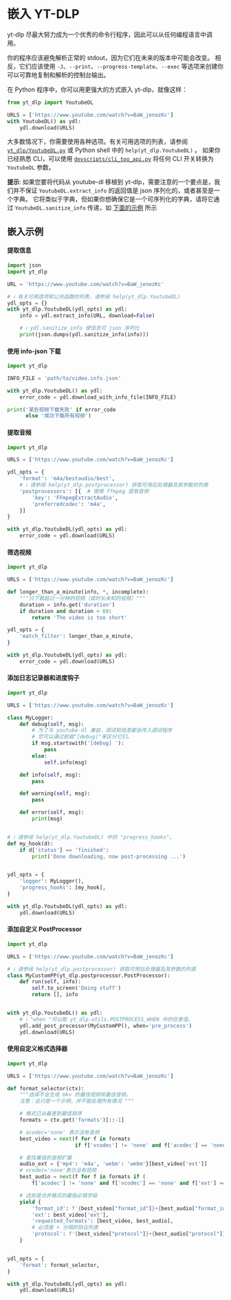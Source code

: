 # 嵌入 YT-DLP

yt-dlp 尽最大努力成为一个优秀的命令行程序，因此可以从任何编程语言中调用。

你的程序应该避免解析正常的 stdout，因为它们在未来的版本中可能会改变。
相反，它们应该使用 `-J`、`--print`、`--progress-template`、`--exec` 等选项来创建你可以可靠地复制和解析的控制台输出。

在 Python 程序中，你可以用更强大的方式嵌入 yt-dlp，就像这样：

```python
from yt_dlp import YoutubeDL

URLS = ['https://www.youtube.com/watch?v=BaW_jenozKc']
with YoutubeDL() as ydl:
    ydl.download(URLS)
```

大多数情况下，你需要使用各种选项。有关可用选项的列表，请参阅 [`yt_dlp/YoutubeDL.py`](yt_dlp/YoutubeDL.py#L183) 或 Python shell 中的 `help(yt_dlp.YoutubeDL)` 。
如果你已经熟悉 CLI，可以使用 [`devscripts/cli_too_api.py`](https://github.com/yt-dlp/yt-dlp/blob/master/devscripts/cli_to_api.py) 将任何 CLI 开关转换为 `YoutubeDL` 参数。

**提示**: 如果您要将代码从 youtube-dl 移植到 yt-dlp，需要注意的一个要点是，我们并不保证 `YoutubeDL.extract_info` 的返回值是 json 序列化的，或者甚至是一个字典。
它将类似于字典，但如果你想确保它是一个可序列化的字典，请将它通过 `YoutubeDL.sanitize_info` 传递，如 [下面的示例](#提取信息) 所示

## 嵌入示例

#### 提取信息

```python
import json
import yt_dlp

URL = 'https://www.youtube.com/watch?v=BaW_jenozKc'

# ℹ️ 有关可用选项和公共函数的列表，请参阅 help(yt_dlp.YoutubeDL)
ydl_opts = {}
with yt_dlp.YoutubeDL(ydl_opts) as ydl:
    info = ydl.extract_info(URL, download=False)

    # ℹ️ ydl.sanitize_info 使信息可 json 序列化
    print(json.dumps(ydl.sanitize_info(info)))
```
#### 使用 info-json 下载

```python
import yt_dlp

INFO_FILE = 'path/to/video.info.json'

with yt_dlp.YoutubeDL() as ydl:
    error_code = ydl.download_with_info_file(INFO_FILE)

print('某些视频下载失败' if error_code
      else '成功下载所有视频')
```

#### 提取音频

```python
import yt_dlp

URLS = ['https://www.youtube.com/watch?v=BaW_jenozKc']

ydl_opts = {
    'format': 'm4a/bestaudio/best',
    # ℹ️ 请参阅 help(yt_dlp.postprocessor) 获取可用后处理器及其参数的列表
    'postprocessors': [{  # 使用 ffmpeg 提取音频
        'key': 'FFmpegExtractAudio',
        'preferredcodec': 'm4a',
    }]
}

with yt_dlp.YoutubeDL(ydl_opts) as ydl:
    error_code = ydl.download(URLS)
```

#### 筛选视频

```python
import yt_dlp

URLS = ['https://www.youtube.com/watch?v=BaW_jenozKc']

def longer_than_a_minute(info, *, incomplete):
    """只下载超过一分钟的视频（或时长未知的视频）"""
    duration = info.get('duration')
    if duration and duration < 60:
        return 'The video is too short'

ydl_opts = {
    'match_filter': longer_than_a_minute,
}

with yt_dlp.YoutubeDL(ydl_opts) as ydl:
    error_code = ydl.download(URLS)
```

#### 添加日志记录器和进度钩子

```python
import yt_dlp

URLS = ['https://www.youtube.com/watch?v=BaW_jenozKc']

class MyLogger:
    def debug(self, msg):
        # 为了与 youtube-dl 兼容，调试和信息都会传入调试程序
        # 您可以通过前缀"[debug]"来区分它们。
        if msg.startswith('[debug] '):
            pass
        else:
            self.info(msg)

    def info(self, msg):
        pass

    def warning(self, msg):
        pass

    def error(self, msg):
        print(msg)


# ℹ️ 请参阅 help(yt_dlp.YoutubeDL) 中的 "progress_hooks"。
def my_hook(d):
    if d['status'] == 'finished':
        print('Done downloading, now post-processing ...')


ydl_opts = {
    'logger': MyLogger(),
    'progress_hooks': [my_hook],
}

with yt_dlp.YoutubeDL(ydl_opts) as ydl:
    ydl.download(URLS)
```

#### 添加自定义 PostProcessor

```python
import yt_dlp

URLS = ['https://www.youtube.com/watch?v=BaW_jenozKc']

# ℹ️ 请参阅 help(yt_dlp.postprocessor) 获取可用后处理器及其参数的列表
class MyCustomPP(yt_dlp.postprocessor.PostProcessor):
    def run(self, info):
        self.to_screen('Doing stuff')
        return [], info


with yt_dlp.YoutubeDL() as ydl:
    # ℹ️ "when "可以取 yt_dlp.utils.POSTPROCESS_WHEN 中的任意值。
    ydl.add_post_processor(MyCustomPP(), when='pre_process')
    ydl.download(URLS)
```


#### 使用自定义格式选择器

```python
import yt_dlp

URLS = ['https://www.youtube.com/watch?v=BaW_jenozKc']

def format_selector(ctx):
    """选择不会生成 mkv 的最佳视频和最佳音频。
    注意：这只是一个示例，并不能处理所有情况 """

    # 格式已从最差到最佳排序
    formats = ctx.get('formats')[::-1]

    # acodec='none' 表示没有音频
    best_video = next(f for f in formats
                      if f['vcodec'] != 'none' and f['acodec'] == 'none')

    # 查找兼容的音频扩展
    audio_ext = {'mp4': 'm4a', 'webm': 'webm'}[best_video['ext']]
    # vcodec='none'表示没有视频
    best_audio = next(f for f in formats if (
        f['acodec'] != 'none' and f['vcodec'] == 'none' and f['ext'] == audio_ext))

    # 这些是合并格式的最低必填字段
    yield {
        'format_id': f'{best_video["format_id"]}+{best_audio["format_id"]}',
        'ext': best_video['ext'],
        'requested_formats': [best_video, best_audio],
        # 必须是 + 分隔的协议列表
        'protocol': f'{best_video["protocol"]}+{best_audio["protocol"]}'
    }


ydl_opts = {
    'format': format_selector,
}

with yt_dlp.YoutubeDL(ydl_opts) as ydl:
    ydl.download(URLS)
```

<!-- MANPAGE: MOVE "NEW FEATURES" SECTION HERE -->
